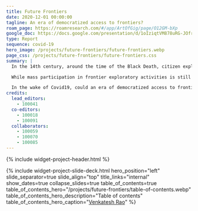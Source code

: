 ```yaml
---
title: Future Frontiers
date: 2020-12-01 00:00:00
tagline: An era of democratized access to frontiers?
roam_page: https://roamresearch.com/#/app/ArtOfGig/page/O12GM-bXp
google_doc: https://docs.google.com/presentation/d/1oIziqtVM878uRG-JOfrQNvGFsQWKP_S_W8cLkhQlXvA/edit
type: Report
sequence: covid-19
hero_image: /projects/future-frontiers/future-frontiers.webp
page_css: /projects/future-frontiers/future-frontiers.css
summary: |
  In the 14th century, around the time of the Black Death, citizen explorers like Ibn Battuta and Petrarch planted the earliest seeds of democratized exploration culture. The Age of Exploration witnessed the voyages of explorers like Zheng He, Columbus, Vasco da Gama, and Ferdinand Magellan, who relied on royal patronage. By the 20th century, exploration had become accessible to the educated middle classes, and institutional and state support catalyzed a vast increase in exploratory activity, culminating in the space programs of the U.S. and USSR, as well as efforts like the International Geophysical Year (1957–1958).

  While mass participation in frontier exploratory activities is still not a reality, more, and cheaper, enabling technologies are appearing  than at any time in history.

  In the wake of Covid19, could an era of democratized access to frontiers be the key to a renewed sense of larger purpose in the universe for humanity? In this continuously evolving project, members of the Yak Collective ponder our future as an exploratory species.
credits:
  lead_editors:
    - 100041
  co-editors:
    - 100018
    - 100091
  collaborators:
    - 100059
    - 100070
    - 100085
---
```

{% include widget-project-header.html %}

{% include widget-project-slide-deck.html
   hero_position="left"
   slide_separator=true
   slide_align="top"
   title_links="internal"
   show_dates=true
   collapse_slides=true
   table_of_contents=true
   table_of_contents_hero="/projects/future-frontiers/table-of-contents.webp"
   table_of_contents_hero_description="Table of contents"
   table_of_contents_hero_caption="[Venkatesh Rao](https://www.yakcollective.org/members/100041/)"
%}
